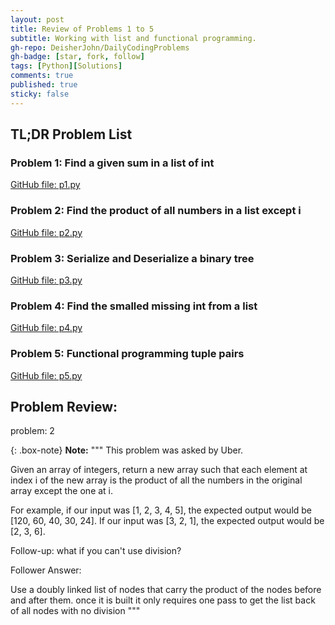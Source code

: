 ```yaml
---
layout: post
title: Review of Problems 1 to 5
subtitle: Working with list and functional programming.
gh-repo: DeisherJohn/DailyCodingProblems
gh-badge: [star, fork, follow]
tags: [Python][Solutions]
comments: true
published: true
sticky: false
---
```


## TL;DR Problem List

### Problem 1: Find a given sum in a list of int
[GitHub file: p1.py](https://github.com/DeisherJohn/DailyCodingProblems/blob/master/PythonSolutions/p1.py)

### Problem 2: Find the product of all numbers in a list except i
[GitHub file: p2.py](https://github.com/DeisherJohn/DailyCodingProblems/blob/master/PythonSolutions/p2.py)

### Problem 3: Serialize and Deserialize a binary tree
[GitHub file: p3.py](https://github.com/DeisherJohn/DailyCodingProblems/blob/master/PythonSolutions/p3.py)

### Problem 4: Find the smalled missing int from a list
[GitHub file: p4.py](https://github.com/DeisherJohn/DailyCodingProblems/blob/master/PythonSolutions/p4.py)

### Problem 5: Functional programming tuple pairs
[GitHub file: p5.py](https://github.com/DeisherJohn/DailyCodingProblems/blob/master/PythonSolutions/p5.py)

## Problem Review:

problem: 2

{: .box-note}
**Note:** """
This problem was asked by Uber.

Given an array of integers, return a new array such that each element at index i of the new array is the product of all the numbers in the original array except the one at i.

For example, if our input was [1, 2, 3, 4, 5], the expected output would be [120, 60, 40, 30, 24]. If our input was [3, 2, 1], the expected output would be [2, 3, 6].

Follow-up: what if you can't use division?

Follower Answer: 

Use a doubly linked list of nodes that carry the product of the nodes before and after them. 
once it is built it only requires one pass to get the list back of all nodes with no division
"""